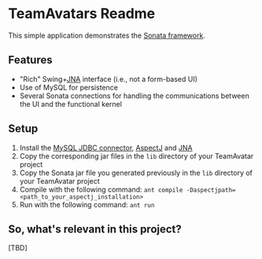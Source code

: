 TeamAvatars Readme
==================

This simple application demonstrates the [Sonata framework](http://github.com/ggodet-bar/Sonata/tree/master).


Features
---------

*	"Rich" Swing+[JNA](https://jna.dev.java.net) interface (i.e., not a form-based UI)
*	Use of MySQL for persistence
*	Several Sonata connections for handling the communications between the UI and the functional kernel


Setup
------

1.	Install the [MySQL JDBC connector](http://dev.mysql.com/downloads/connector/j/5.1.html), [AspectJ](http://eclipse.org/aspectj) and [JNA](https://jna.dev.java.net)
2.	Copy the corresponding jar files in the `lib` directory of your TeamAvatar project
3.	Copy the Sonata jar file you generated previously in the `lib` directory of your TeamAvatar project
4.	Compile with the following command: `ant compile -Daspectjpath=<path_to_your_aspectj_installation>`
5.	Run with the following command: `ant run`


So, what's relevant in this project?
-------------------------------------

[TBD]